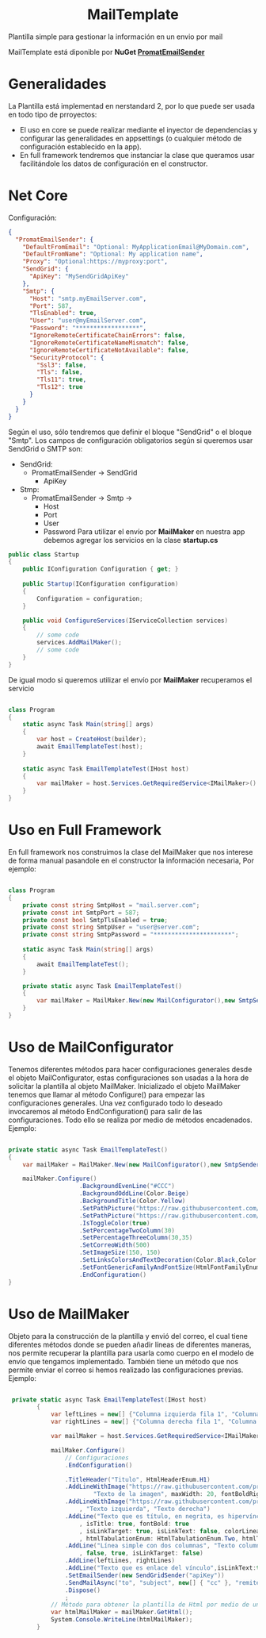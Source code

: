 <h1 align="center">
 MailTemplate
</h1>

Plantilla simple para gestionar la información en un envio por mail

MailTemplate está diponible por **NuGet [PromatEmailSender](https://www.nuget.org/packages/PromatEmailSender/)**

# Generalidades
La Plantilla está implementad en nerstandard 2, por lo que puede ser usada en todo tipo de prroyectos:
 - El uso en core se puede realizar mediante el inyector de dependencias y configurar las generalidades en appsettings (o cualquier método de configuración establecido en la app).
 - En full framework tendremos que instanciar la clase que queramos usar facilitándole los datos de configuración en el constructor.

# Net Core
Configuración:
```json
{
  "PromatEmailSender": {
    "DefaultFromEmail": "Optional: MyApplicationEmail@MyDomain.com",
    "DefaultFromName": "Optional: My application name",
    "Proxy": "Optional:https://myproxy:port",
    "SendGrid": {
      "ApiKey": "MySendGridApiKey"
    },
    "Smtp": {
      "Host": "smtp.myEmailServer.com",
      "Port": 587,
      "TlsEnabled": true,
      "User": "user@myEmailServer.com",
      "Password": "******************",
      "IgnoreRemoteCertificateChainErrors": false,
      "IgnoreRemoteCertificateNameMismatch": false,
      "IgnoreRemoteCertificateNotAvailable": false,
      "SecurityProtocol": {
        "Ssl3": false,
        "Tls": false,
        "Tls11": true,
        "Tls12": true
      }
    }
  }
}
```
Según el uso, sólo tendremos que definir el bloque "SendGrid" o el bloque "Smtp".
Los campos de configuración obligatorios según si queremos usar SendGrid o SMTP son:
- SendGrid: 
	- PromatEmailSender -> SendGrid
		- ApiKey
- Stmp: 
	- PromatEmailSender -> Smtp -> 
		- Host
		- Port
		- User
		- Password
Para utilizar el envío por **MailMaker** en nuestra app debemos agregar los servicios en la clase **startup.cs**
```csharp
public class Startup
{
    public IConfiguration Configuration { get; }
    
    public Startup(IConfiguration configuration)
    {
        Configuration = configuration;
    }

    public void ConfigureServices(IServiceCollection services)
    {
	    // some code
        services.AddMailMaker();
	    // some code
    }
}
```

De igual modo si queremos utilizar el envío por **MailMaker** recuperamos el servicio 
```csharp

class Program
{    
    static async Task Main(string[] args)
    {
        var host = CreateHost(builder);
        await EmailTemplateTest(host);
    }
    
    static async Task EmailTemplateTest(IHost host)
    {      
        var mailMaker = host.Services.GetRequiredService<IMailMaker>()
    }
}
```
# Uso en Full Framework
En full framework nos construimos la clase del MailMaker que nos interese de forma manual pasandole en el constructor la información necesaria, Por ejemplo:
```csharp

class Program
{
    private const string SmtpHost = "mail.server.com";
    private const int SmtpPort = 587;
    private const bool SmtpTlsEnabled = true;
    private const string SmtpUser = "user@server.com";
    private const string SmtpPassword = "**********************";
    
    static async Task Main(string[] args)
    {
        await EmailTemplateTest();
    }

    private static async Task EmailTemplateTest()
    {      
        var mailMaker = MailMaker.New(new MailConfigurator(),new SmtpSender(SmtpHost,SmtpPort,SmtpUser,SmtpPassword,SmtpTlsEnabled),null); 
    }
}
```
# Uso de MailConfigurator
Tenemos diferentes métodos para hacer configuraciones generales desde el objeto MailConfigurator, estas configuraciones son usadas a la hora de solicitar la plantilla al objeto MailMaker. Inicializado el objeto MailMaker tenemos que llamar al método Configure() para empezar las configuraciones generales. Una vez configurado todo lo deseado invocaremos al método EndConfiguration() para salir de las configuraciones. Todo ello se realiza por medio de métodos encadenados.
Ejemplo:

```csharp

private static async Task EmailTemplateTest()
{      
	var mailMaker = MailMaker.New(new MailConfigurator(),new SmtpSender(SmtpHost,SmtpPort,SmtpUser,SmtpPassword,SmtpTlsEnabled),null)

	mailMaker.Configure()
                    .BackgroundEvenLine("#CCC")
                    .BackgroundOddLine(Color.Beige)
                    .BackgroundTitle(Color.Yellow)
                    .SetPathPicture("https://raw.githubusercontent.com/promatcloud/Branding/master/icons/org/promat.512.png")
                    .SetPathPicture("https://raw.githubusercontent.com/promatcloud/Branding/master/AnimalFeeding/AnimalFeeding_512.png")
                    .IsToggleColor(true)
                    .SetPercentageTwoColumn(30)
                    .SetPercentageThreeColumn(30,35)
                    .SetCorreoWidth(500)
                    .SetImageSize(150, 150)
                    .SetLinksColorsAndTextDecoration(Color.Black,Color.Blue, Color.BlueViolet,Color.Aqua)
                    .SetFontGenericFamilyAndFontSize(HtmlFontFamilyEnum.Arial,HtmlFontFamilyEnum.Geneva,HtmlGenericFamilyEnum.SansSerif,20)
                    .EndConfiguration()
}
```
# Uso de MailMaker
Objeto para la construcción de la plantilla y envió del correo, el cual tiene diferentes métodos donde se pueden añadir líneas de diferentes maneras, nos permite recuperar la plantilla para usarla como cuerpo en el modelo de envío que tengamos implementado. También tiene un método que nos permite enviar el correo si hemos realizado las configuraciones previas.
Ejemplo:

```csharp

 private static async Task EmailTemplateTest(IHost host)
        {
            var leftLines = new[] {"Columna izquierda fila 1", "Columna izquierda fila 2", "Columna izquierda fila 3"};
            var rightLines = new[] {"Columna derecha fila 1", "Columna derecha fila 2", "Columna derecha fila 3"};

            var mailMaker = host.Services.GetRequiredService<IMailMaker>();

            mailMaker.Configure()
                // Configuraciones
                .EndConfiguration()

                .TitleHeader("Titulo", HtmlHeaderEnum.H1)
                .AddLineWithImage("https://raw.githubusercontent.com/promatcloud/Branding/master/AnimalFeeding/CirculoVerdeClaro_032.png",
                        "Texto de la imagen", maxWidth: 20, fontBoldRight: true, colorLinea: Color.Brown)
                .AddLineWithImage("https://raw.githubusercontent.com/promatcloud/Branding/master/AnimalFeeding/CirculoVerdeClaro_032.png"
                    , "Texto izquierda", "Texto derecha")
                .AddLine("Texto que es título, en negrita, es hipervínculo con dos tabulaciones y alineado a la izquierda"
                    , isTitle: true, fontBold: true
                    , isLinkTarget: true, isLinkText: false, colorLinea: Color.Brown
                    , htmlTabulationEnum: HtmlTabulationEnum.Two, htmlTextAlignEnum: HtmlTextAlignEnum.Left)
                .AddLine("Línea simple con dos columnas", "Texto columna derecha"
                    , false, true, isLinkTarget: false)
                .AddLine(leftLines, rightLines)
                .AddLine("Texto que es enlace del vínculo",isLinkText:true)
                .SetEmailSender(new SendGridSender("apiKey"))
                .SendMailAsync("to", "subject", new[] { "cc" }, "remitente@remi.com", "Nombre remitente")
                .Dispose()
                ;
            // Método para obtener la plantilla de Html por medio de un string 
            var htmlMailMaker = mailMaker.GetHtml();
            System.Console.WriteLine(htmlMailMaker);
        }
